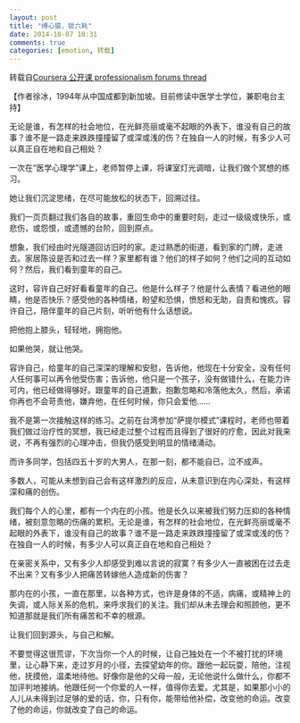 ```yaml
---
layout: post
title: "缚心猿，锁六耗"
date: 2014-10-07 10:31
comments: true
categories: [emotion, 转载]
---
```


转载自[Coursera 公开课 professionalism forums thread](https://class.coursera.org/professionalism-001/forum/thread?thread_id=363)

【作者徐冰，1994年从中国成都到新加坡。目前修读中医学士学位，兼职电台主持】

无论是谁，有怎样的社会地位，在光鲜亮丽或毫不起眼的外表下，谁没有自己的故事？谁不是一路走来跌跌撞撞留了或深或浅的伤？在独自一人的时候，有多少人可以真正自在地和自己相处？

一次在“医学心理学”课上，老师暂停上课，将课室灯光调暗，让我们做个冥想的练习。

她让我们沉淀思绪，在尽可能放松的状态下，回溯过往。

我们一页页翻过我们各自的故事，重回生命中的重要时刻，走过一级级或快乐，或悲伤，或怨恨，或遗憾的台阶，回到原点。

想象，我们经由时光隧道回访旧时的家。走过熟悉的街道，看到家的门牌，走进去。家居陈设是否和过去一样？家里都有谁？他们的样子如何？他们之间的互动如何？然后，我们看到童年的自己。

这时，容许自己好好看看童年的自己。他是什么样子？他是什么表情？看进他的眼睛，他是否快乐？感受他的各种情绪，盼望和恐惧，愤怒和无助，自责和愧疚。容许自己，陪伴童年的自己片刻，听听他有什么话想说。

把他抱上膝头，轻轻地，拥抱他。

如果他哭，就让他哭。

容许自己，给童年的自己深深的理解和安慰，告诉他，他现在十分安全，没有任何人任何事可以再令他受伤害；告诉他，他只是一个孩子，没有做错什么，在能力许可内，他已经做得够好。跟童年的自己道歉，抱歉忽略和冷落他太久，然后，承诺你再也不会苛责他，嫌弃他，在任何时候，你只会爱他……

我不是第一次接触这样的练习。之前在台湾参加“萨提尔模式”课程时，老师也带着我们做过治疗性的冥想，我已经走过整个过程而且得到了很好的疗愈，因此对我来说，不再有强烈的心理冲击，但我仍感受到明显的情绪涌动。

而许多同学，包括四五十岁的大男人，在那一刻，都不能自已，泣不成声。

多数人，可能从未想到自己会有这样激烈的反应，从未意识到在内心深处，有这样深和痛的创伤。

我们每个人的心里，都有一个内在的小孩。他是长久以来被我们努力压抑的各种情绪，被刻意忽略的伤痛的累积。无论是谁，有怎样的社会地位，在光鲜亮丽或毫不起眼的外表下，谁没有自己的故事？谁不是一路走来跌跌撞撞留了或深或浅的伤？在独自一人的时候，有多少人可以真正自在地和自己相处？

在亲密关系中，又有多少人却感受到难以言说的寂寞？有多少人一直被困在过去走不出来？又有多少人把痛苦转嫁他人造成新的伤害？

那内在的小孩，一直在那里，以各种方式，也许是身体的不适，病痛，或精神上的失调，或人际关系的危机，来呼求我们的关注。我们却从未去理会和照顾他，更不知道那就是我们所有痛苦和不幸的根源。

让我们回到源头，与自己和解。

不要觉得这很荒谬，下次当你一个人的时候，让自己独处在一个不被打扰的环境里，让心静下来，走过岁月的小径，去探望幼年的你。跟他一起玩耍，陪他，注视他，抚摸他，温柔地待他。好像你是他的父母一般，无论他说什么做什么，你都不加评判地接纳。他跟任何一个你爱的人一样，值得你去爱。尤其是，如果那小小的人儿从未得到过足够的爱的话，你，只有你，能带给他补偿，改变他的命运。改变了他的命运，你就改变了自己的命运。